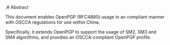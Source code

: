 .# Abstract

<!-- No references allowed in the Abstract -->
This document enables OpenPGP (RFC4880) usage in an compliant manner
with OSCCA regulations for use within China.

Specifically, it extends OpenPGP to support the usage of SM2,
SM3 and SM4 algorithms, and provdies an OSCCA-compliant OpenPGP
profile.
